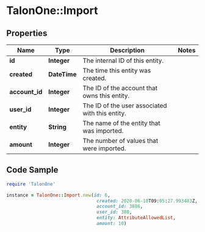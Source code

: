 # TalonOne::Import

## Properties

Name | Type | Description | Notes
------------ | ------------- | ------------- | -------------
**id** | **Integer** | The internal ID of this entity. | 
**created** | **DateTime** | The time this entity was created. | 
**account_id** | **Integer** | The ID of the account that owns this entity. | 
**user_id** | **Integer** | The ID of the user associated with this entity. | 
**entity** | **String** | The name of the entity that was imported.  | 
**amount** | **Integer** | The number of values that were imported. | 

## Code Sample

```ruby
require 'TalonOne'

instance = TalonOne::Import.new(id: 6,
                                 created: 2020-06-10T09:05:27.993483Z,
                                 account_id: 3886,
                                 user_id: 388,
                                 entity: AttributeAllowedList,
                                 amount: 10)
```


